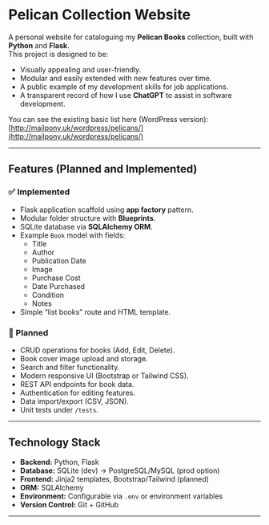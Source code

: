 # Pelican Collection Website

A personal website for cataloguing my **Pelican Books** collection, built with **Python** and **Flask**.  
This project is designed to be:
- Visually appealing and user-friendly.
- Modular and easily extended with new features over time.
- A public example of my development skills for job applications.
- A transparent record of how I use **ChatGPT** to assist in software development.

You can see the existing basic list here (WordPress version):  
[http://mailpony.uk/wordpress/pelicans/](http://mailpony.uk/wordpress/pelicans/)

---

## Features (Planned and Implemented)

### ✅ Implemented
- Flask application scaffold using **app factory** pattern.
- Modular folder structure with **Blueprints**.
- SQLite database via **SQLAlchemy ORM**.
- Example `Book` model with fields:
  - Title
  - Author
  - Publication Date
  - Image
  - Purchase Cost
  - Date Purchased
  - Condition
  - Notes
- Simple “list books” route and HTML template.

### 🚧 Planned
- CRUD operations for books (Add, Edit, Delete).
- Book cover image upload and storage.
- Search and filter functionality.
- Modern responsive UI (Bootstrap or Tailwind CSS).
- REST API endpoints for book data.
- Authentication for editing features.
- Data import/export (CSV, JSON).
- Unit tests under `/tests`.

---

## Technology Stack
- **Backend:** Python, Flask
- **Database:** SQLite (dev) → PostgreSQL/MySQL (prod option)
- **Frontend:** Jinja2 templates, Bootstrap/Tailwind (planned)
- **ORM:** SQLAlchemy
- **Environment:** Configurable via `.env` or environment variables
- **Version Control:** Git + GitHub

---

##


